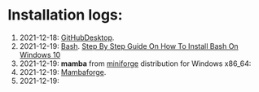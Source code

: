 # Installation logs:
1. 2021-12-18: [GitHubDesktop](https://desktop.github.com/).
2. 2021-12-19: [Bash](https://www.gnu.org/software/bash/). [Step By Step Guide On How To Install Bash On Windows 10](https://hackernoon.com/how-to-install-bash-on-windows-10-lqb73yj3)
3. 2021-12-19: **mamba** from [miniforge](https://github.com/conda-forge/miniforge#mambaforge) distribution for Windows x86_64:
4. 2021-12-19: [Mambaforge](https://github.com/conda-forge/miniforge/releases/latest/download/Mambaforge-Windows-x86_64.exe).
3. 2021-12-19: 
